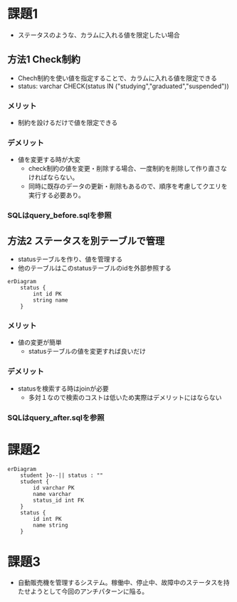 # 課題1
- ステータスのような、カラムに入れる値を限定したい場合

## 方法1 Check制約
- Chech制約を使い値を指定することで、カラムに入れる値を限定できる
- status: varchar CHECK(status IN ("studying","graduated","suspended"))

### メリット
- 制約を設けるだけで値を限定できる 

### デメリット
- 値を変更する時が大変
    - check制約の値を変更・削除する場合、一度制約を削除して作り直さなければならない。
    - 同時に既存のデータの更新・削除もあるので、順序を考慮してクエリを実行する必要あり。

### SQLはquery_before.sqlを参照

## 方法2 ステータスを別テーブルで管理
- statusテーブルを作り、値を管理する
- 他のテーブルはこのstatusテーブルのidを外部参照する
```mermaid
erDiagram
    status {
        int id PK
        string name
    }
```

### メリット
- 値の変更が簡単
    - statusテーブルの値を変更すれば良いだけ
### デメリット
- statusを検索する時はjoinが必要
    - 多対１なので検索のコストは低いため実際はデメリットにはならない

### SQLはquery_after.sqlを参照

# 課題2
```mermaid
erDiagram
    student }o--|| status : ""
    student {
        id varchar PK
        name varchar
        status_id int FK
    }
    status {
        id int PK
        name string
    }
```

# 課題3
- 自動販売機を管理するシステム。稼働中、停止中、故障中のステータスを持たせようとして今回のアンチパターンに陥る。